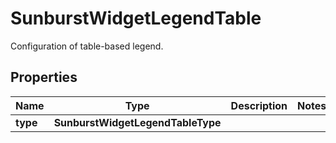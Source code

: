 # SunburstWidgetLegendTable

Configuration of table-based legend.

## Properties

| Name     | Type                              | Description | Notes |
| -------- | --------------------------------- | ----------- | ----- |
| **type** | **SunburstWidgetLegendTableType** |             |
